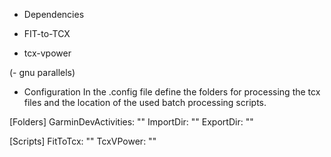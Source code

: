 * Dependencies
- FIT-to-TCX

- tcx-vpower

(- gnu parallels)

* Configuration
In the .config file define the folders for processing the tcx files and the location of the used batch processing scripts.

[Folders]
GarminDevActivities: ""
ImportDir: ""
ExportDir: ""

[Scripts]
FitToTcx: ""
TcxVPower: ""
